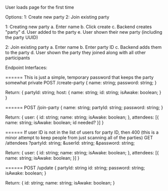User loads page for the first time

Options:
  1: Create new party
  2: Join existing party

1: Creating new party
  a. Enter name
  b. Click create
  c. Backend creates "party"
  d. User added to the party
  e. User shown their new party (including the party UUID)

2: Join existing party
  a. Enter name
  b. Enter party ID
  c. Backend adds them to the party
  d. User shown the party they joined along with all other participants


Endpoint Interfaces:

======
This is just a simple, temporary password that keeps the party somewhat private
POST /create-party
  {
    name: string;
    password: string;
  }

  Return: {
    partyId: string;
    host: {
      name: string;
      id: string;
      isAwake: boolean;
    }
  }

======
POST /join-party
  {
    name: string;
    partyId: string;
    password: string;
  }

  Return: {
    user: {
      id: string;
      name: string;
      isAwake: boolean;
    },
    attendees: [{
      name: string;
      isAwake: boolean;
      id needed?
    }]
  }

======
If user ID is not in the list of users for party ID, then 400 (this is a minor attempt to keep people from just scanning all of the parties)
GET /attendees
  ?partyId: string;
  &userId: string;
  &password: string;

  Return: {
    user: {
      id: string;
      name: string;
      isAwake: boolean;
    },
    attendees: [{
      name: string;
      isAwake: boolean;
    }]
  }

======
POST /update
  {
    partyId: string
    id: string;
    password: string;
    isAwake: boolean;
  }

  Return: {
    id: string;
    name: string;
    isAwake: boolean;
  }